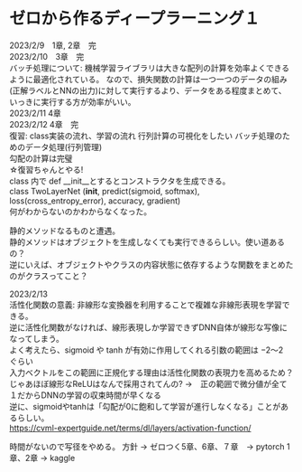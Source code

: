 # ゼロから作るディープラーニング１

2023/2/9　1章, 2章　完  
2023/2/10　3章　完  
バッチ処理について:  機械学習ライブラリは大きな配列の計算を効率よくできるように最適化されている。  なので、損失関数の計算は一つ一つのデータの組み(正解ラベルとNNの出力)に対して実行するより、データをある程度まとめて、いっきに実行する方が効率がいい。  
2023/2/11 4章  
2023/2/12 4章　完  
復習:   class実装の流れ、学習の流れ  行列計算の可視化をしたい  バッチ処理のためのデータ処理(行列管理)  
勾配の計算は完璧  
☆復習ちゃんとやる!  
class 内で def __init__とするとコンストラクタを生成できる。  
class TwoLayerNet (__init__, predict(sigmoid, softmax), loss(cross_entropy_error), accuracy, gradient)  
何がわからないのかわからなくなった。  

静的メソッドなるものと遭遇。  
静的メソッドはオブジェクトを生成しなくても実行できるらしい。使い道あるの？  
逆にいえば、オブジェクトやクラスの内容状態に依存するような関数をまとめたのがクラスってこと？

2023/2/13  
活性化関数の意義:  非線形な変換器を利用することで複雑な非線形表現を学習できる。  
逆に活性化関数がなければ、線形表現しか学習できずDNN自体が線形な写像になってしまう。  
よく考えたら、sigmoid や tanh が有効に作用してくれる引数の範囲は −2〜2　ぐらい  
入力ベクトルをこの範囲に正規化する理由は活性化関数の表現力を高めるため？  
じゃあほぼ線形なReLUはなんで採用されてんの? ->　正の範囲で微分値が全て１だからDNNの学習の収束時間が早くなる  
逆に、sigmoidやtanhは「勾配が0に飽和して学習が進行しなくなる」ことがあるらしい。  
https://cvml-expertguide.net/terms/dl/layers/activation-function/  

時間がないので写径をやめる。
方針
-> ゼロつく5章、6章、７章　-> pytorch 1章、2章 -> kaggle